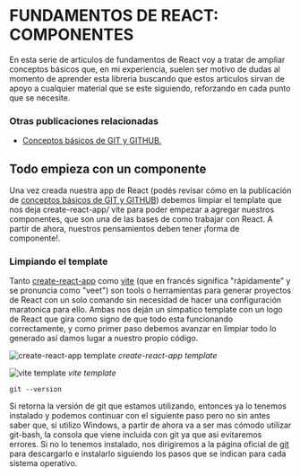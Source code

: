 # FUNDAMENTOS DE REACT: COMPONENTES

En esta serie de articulos de fundamentos de React voy a tratar de ampliar conceptos básicos que, en mi experiencia, suelen ser motivo de dudas al momento de aprender esta libreria buscando que estos articulos sirvan de apoyo a cualquier material que se este siguiendo, reforzando en cada punto que se necesite.

### Otras publicaciones relacionadas

* [Conceptos básicos de GIT y GITHUB.](http://mydevnotes.vercel.app/article/Vjo8LeY0Hh8HOPHuNSbc)

## Todo empieza con un componente

Una vez creada nuestra app de React (podés revisar cómo en la publicación de [conceptos básicos de GIT y GITHUB](http://mydevnotes.vercel.app/article/Vjo8LeY0Hh8HOPHuNSbc)) debemos limpiar el template que nos deja create-react-app/ vite para poder empezar a agregar nuestros componentes, que son una de las bases de como trabajar con React. A partir de ahora, nuestros pensamientos deben tener ¡forma de componente!.

### Limpiando el template

Tanto [create-react-app](https://create-react-app.dev/) como [vite](https://vitejs.dev/) (que en francés significa "rápidamente" y se pronuncia como "veet") son tools o herramientas para generar proyectos de React con un solo comando sin necesidad de hacer una configuración maratonica para ello. Ambas nos deján un simpatico template con un logo de React que gira como signo de que todo esta funcionando correctamente, y como primer paso debemos avanzar en limpiar todo lo generado así damos lugar a nuestro propio código.

![create-react-app template](https://i.imgur.com/c0dKce5.png)
*create-react-app template*

![vite template](https://i.imgur.com/DnXDW12.png)
*vite template*


~~~
git --version
~~~

Si retorna la versión de git que estamos utilizando, entonces ya lo tenemos instalado y podemos continuar con el siguiente paso pero no sin antes saber que, si utilizo Windows, a partir de ahora va a ser mas cómodo utilizar git-bash, la consola que viene incluida con git ya que asi evitaremos errores. Si no lo tenemos instalado, nos dirigiremos a la página oficial de [git](https://git-scm.com/downloads) para descargarlo e instalarlo siguiendo los pasos que se indican para cada sistema operativo.
